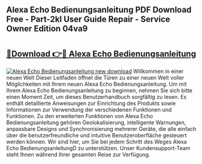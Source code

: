 ## Alexa Echo Bedienungsanleitung PDF Download Free - Part-2kI User Guide Repair - Service Owner Edition 04va9

# <h2><a href="http://df46w3.blite.top/?on=Alexa+Echo+Bedienungsanleitung">🔗Download 👉🔴 Alexa Echo Bedienungsanleitung</a></h2>

[![Alexa Echo Bedienungsanleitung new download](https://i.imgur.com/lujVjoI.png)](http://df46w3.blite.top/?on=Alexa+Echo+Bedienungsanleitung)
Willkommen in einer neuen Welt Dieser Leitfaden öffnet die Türen zu einer neuen Welt voller Möglichkeiten mit Ihrem neuen Alexa Echo Bedienungsanleitung. Um mit Ihrem Alexa Echo Bedienungsanleitung zu beginnen, nehmen Sie sich bitte einen Moment Zeit, um dieses Benutzerhandbuch sorgfältig zu lesen. Es enthält detaillierte Anweisungen zur Einrichtung des Produkts sowie Informationen zur Verwendung der verschiedenen Funktionen und Funktionen. Zu den erweiterten Funktionen von Alexa Echo Bedienungsanleitung gehören Geolokalisierung, intelligente Warnungen, anpassbare Designs und Synchronisierung mehrerer Geräte, die alle einfach über die benutzerfreundliche und intuitive Benutzeroberfläche gesteuert werden können. Wir sind hier, um Sie bei jedem Schritt des Weges Alexa Echo BedienungsanleitungD zu unterstützen. Unser Kundensupport-Team steht Ihnen während Ihrer gesamten Reise zur Verfügung.
